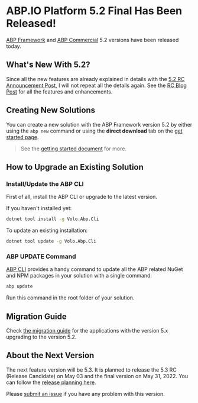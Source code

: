 # ABP.IO Platform 5.2 Final Has Been Released!

[ABP Framework](https://abp.io/) and [ABP Commercial](https://commercial.abp.io/) 5.2 versions have been released today.

## What's New With 5.2?

Since all the new features are already explained in details with the [5.2 RC Announcement Post](https://blog.abp.io/abp/ABP.IO-Platform-5-2-RC-Has-Been-Published), I will not repeat all the details again. See the [RC Blog Post](https://blog.abp.io/abp/ABP.IO-Platform-5-2-RC-Has-Been-Published) for all the features and enhancements.

## Creating New Solutions

You can create a new solution with the ABP Framework version 5.2 by either using the `abp new` command or using the **direct download** tab on the [get started page](https://abp.io/get-started).

> See the [getting started document](https://docs.abp.io/en/abp/latest/Getting-Started) for more.

## How to Upgrade an Existing Solution

### Install/Update the ABP CLI

First of all, install the ABP CLI or upgrade to the latest version.

If you haven't installed yet:

```bash
dotnet tool install -g Volo.Abp.Cli
```

To update an existing installation:

```bash
dotnet tool update -g Volo.Abp.Cli
```

### ABP UPDATE Command

[ABP CLI](https://docs.abp.io/en/abp/latest/CLI) provides a handy command to update all the ABP related NuGet and NPM packages in your solution with a single command:

```bash
abp update
```

Run this command in the root folder of your solution.

## Migration Guide

Check [the migration guide](https://docs.abp.io/en/abp/5.2/Migration-Guides/Abp-5_2) for the applications with the version 5.x upgrading to the version 5.2.

## About the Next Version

The next feature version will be 5.3. It is planned to release the 5.3 RC (Release Candidate) on May 03 and the final version on May 31, 2022. You can follow the [release planning here](https://github.com/abpframework/abp/milestones).

Please [submit an issue](https://github.com/abpframework/abp/issues/new) if you have any problem with this version.
